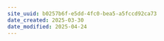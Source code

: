 ```yaml
---
site_uuid: b0257b6f-e5dd-4fc0-bea5-a5fccd92ca73
date_created: 2025-03-30
date_modified: 2025-04-24
---
```


